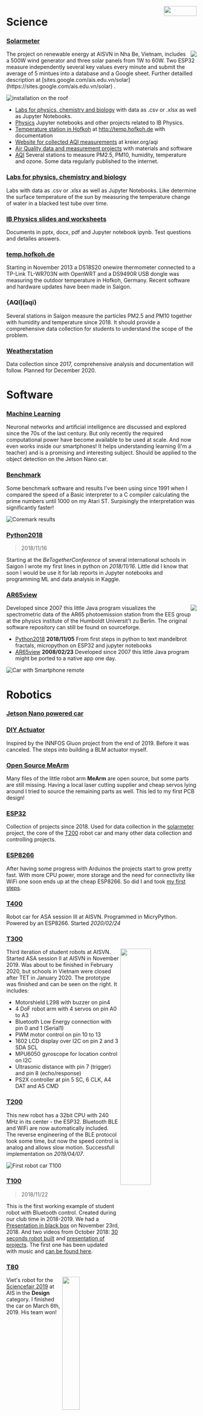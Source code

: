 <a href="short" align="right"><img src="docs/shortlist.png" align="right" width="87px" height="26"></a>

# Science

### [Solarmeter](./solarmeter) 

<img src="https://kreier.github.io/ar65view/archive/duke.gif" align="right">
The project on renewable energy at AISVN in Nha Be, Vietnam, includes a 500W wind generator and three solar panels from 1W to 60W. Two ESP32 measure independently several key values every minute and submit the average of 5 mintues into a database and a Google sheet. Further detailled description at [sites.google.com/ais.edu.vn/solar](https://sites.google.com/ais.edu.vn/solar) .

![installation on the roof](https://kreier.github.io/solarmeter/pic/2020-06-23_roof.jpg)

- [Labs for physics, chemistry and biology](./labs) with data as .csv or .xlsx as well as Jupyter Notebooks.
- [Physics](./physics) Jupyter notebooks and other projects related to IB Physics.
- [Temperature station in Hofkoh](./temp.hofkoh.de) at http://temp.hofkoh.de with documentation
- [Website for collected AQI measurements](./kreier.org-aqi) at kreier.org/aqi
- [Air Quality data and measurement projects](./aqi) with materials and software
- [AQI](../aqi) Several stations to measure PM2.5, PM10, humidity, temperature and ozone. Some data regularly published to the internet.


### [Labs for physics, chemistry and biology](./labs) 

Labs with data as .csv or .xlsx as well as Jupyter Notebooks. Like determine the surface temperature of the sun by measuring the temperature change of water in a blacked test tube over time.


### [IB Physics slides and worksheets](./physics) 

Documents in pptx, docx, pdf and Jupyter notebook ipynb. Test questions and detailes answers.


### [temp.hofkoh.de](./temp.hofkoh.de) 

Starting in November 2013 a DS18S20 onewire thermometer connected to a TP-Link TL-WR703N with OpenWRT and a DS9490R USB dongle was measuring the outdoor temperature in Hofkoh, Germany. Recent software and hardware updates have been made in Saigon.


### {AQI](aqi)

Several stations in Saigon measure the particles PM2.5 and PM10 together with humidity and temperature since 2018. It should provide a comprehensive data collection for students to understand the scope of the problem.



### [Weatherstation](./weatherstation) 

Data collection since 2017, comprehensive analysis and documentation will follow. Planned for December 2020.




# Software

### [Machine Learning](ml)

Neuronal networks and artificial intelligence are discussed and explored since the 70s of the last century. But only recently the required computational power have become available to be used at scale. And now even works inside our smartphones! It helps understanding learning (I'm a teacher) and is a promising and interesting subject. Should be applied to the object detection on the Jetson Nano car.


### [Benchmark](benchmark)

Some benchmark software and results I've been using since 1991 when I compared the speed of a Basic interpreter to a C compiler calculating the prime numbers until 1000 on my Atari ST. Surpisingly the interpretation was significantly faster!

![Coremark results](https://kreier.github.io/benchmark/mix/coremark2020.png)


### [Python2018](python2018) 

> 2018/11/16

Starting at the _BeTogetherConference_ of several international schools in Saigon I wrote my first lines in python on _2018/11/16_. Little did I know that soon I would be use it for lab reports in Jupyter notebooks and programming ML and data analysis in Kaggle.


### [AR65view](ar65view)

<img src="https://kreier.github.io/ar65view/archive/java.png" align="right">

Developed since 2007 this little Java program visualizes the spectrometric data of the AR65 photoemission station from the EES group at the physics institute of the Humboldt Universit't zu Berlin. The original software repository can still be found on sourceforge.


- [Python2018](./python2018) __2018/11/05__ From first steps in python to text mandelbrot fractals, micropython on ESP32 and jupyter notebooks
- [AR65view](AR65view) __2008/02/23__ Developed since 2007 this little Java program might be ported to a native app one day.




![Car with Smartphone remote](https://kreier.github.io/asa/documents/20191105.jpg)

# Robotics

### [Jetson Nano powered car](jetson-nano)

### [DIY Actuator](actuator)

Inspired by the INNFOS Gluon project from the end of 2019. Before it was canceled. The steps into building a BLM actuator myself.

### [Open Source MeArm](me2arm)

Many files of the little robot arm __MeArm__ are open source, but some parts are still missing. Having a local laser cutting supplier and cheap servos lying around I tried to source the remaining parts as well. This led to my first PCB design!


### [ESP32](ESP32)

Collection of projects since 2018. Used for data collection in the [solarmeter](solarmeter) project, the core of the [T200](T200) robot car and many other data collection and controlling projects.

### [ESP8266](ESP8266)

After having some progress with Arduinos the projects start to grow pretty fast. With more CPU power, more storage and the need for connectivity like WiFi one soon ends up at the cheap ESP8266. So did I and took [my first steps](ESP8266).


### [T400](./T400) 

Robot car for ASA session III at AISVN. Programmed in MicryPython. Powered by an ESP8266. Started _2020/02/24_



### [T300](./T300)

<img src="https://kreier.github.io/T300/docs/T300-20191119.jpg" width="40%" align="right">

Third iteration of student robots at AISVN. Started ASA session II at AISVN in November 2019. Was about to be finished in February 2020, but schools in Vietnam were closed after TET in January 2020. The prototype was finished and can be seen on the right. It includes:

- Motorshield L298 with buzzer on pin4
- 4 DoF robot arm with 4 servos on pin A0 to A3
- Bluetooth Low Energy connection with pin 0 and 1 (Serial1)
- PWM motor control on pin 10 to 13
- 1602 LCD display over I2C on pin 2 and 3 SDA SCL
- MPU6050 gyroscope for location control on I2C
- Ultrasonic distance with pin 7 (trigger) and pin 8 (echo/response)
- PS2X controller at pin 5 SC, 6 CLK, A4 DAT and A5 CMD


### [T200](./T200)

This new robot has a 32bit CPU with 240 MHz in its center - the ESP32. Bluetooth BLE and WiFi are now automatically included. The reverse engineering of the BLE protocol took some time, but now the speed control is analog and allows slow motion. Successfull implementation on _2019/04/07_.



![First robot car T100](https://kreier.github.io/T100/panorama.jpg)

### [T100](./T100)

> 2018/11/22 

This is the first working example of student robot with Bluetooth control. Created during our club time in 2018-2019. We had a [Presentation in black box](https://docs.google.com/presentation/d/1IE6vhY4cZSOWBHvVIj3YtGkaSpueGU_R7iqlo0ujIk4/edit?usp=sharing) on November 23rd, 2018. And two videos from October 2018: [30 seconds robot built](https://youtu.be/4jvJJgrxoKo) and [presentation of projects](https://youtu.be/MgGgulE-zuQ). The first one has been updated with music and [can be found here](https://youtu.be/CzpAYpl62GI).


### [T80](./T80)

<img src="https://kreier.github.io/T80/robotcar.jpg" width="30%" align="right">

Viet's robot for the [Sciencefair 2019](https://sites.google.com/ais.edu.vn/sciencefair2019) at AIS in the __Design__ category. I finished the car on March 6th, 2019. His team won!

<a href="https://sites.google.com/ais.edu.vn/sciencefair2019/grade-9"><img src="https://kreier.github.io/T80/sciencefair2019.png" width="30%"></a>



Planned projects from December 2019 that never took off due to Covid-19

- [T500](./T500) __2020/02/02__ Robot car with 3 omnidirectional wheels, controlled by a Raspberry Pi 3.
- [T420](./T420) __2020/03/01__ Extended robot car from T400, controlled by a NVIDIA Jetson Nano.
- [T410](./T410) __2020/02/02__ Upgrade of T400 with Raspberry Pi 1B and 3.5 inch display 480x320 for 80x25 characters.


# School projects

## [407B](407B)

In front of 407B should be a little selection of Arduino projects to get students interested.


- [RFID](./rfid) Check out your serial number in your school ID card.
- [ultrasonic](./ultrasonic) Measure distance with ultrasound.
- [aisvn](./aisvn) __2020/03/10__ Platform standards for interoperability between different robot car generations.
- [ASA](./asa) __2019/10/03__ Second iteration of student robots at AISVN. 60% of the 10 projects were successful. Started August 2019.
- [asa2](./asa2) 
- [asa3](./asa3)
- [remote](./remote)
- [impact](./impact)

- [aisvn](./aisvn) __2020/03/10__ Platform standards for interoperability between different robot car generations.
- [407B](./407B) In front of 407B should be a little selection of Arduino projects to get students interested.
- [ultrasonic](./ultrasonic) Measure distance with ultrasound.
- [RFID](./rfid) Check out your serial number hidden in your school ID card.

### [ASA](./asa) 

Already the second iteration of student robots at [AISVN](https://ais.edu.vn). 60% of the 10 projects were successful. The "After School Activity" ASA ran from August to November 2019. For remote control we used Bluetooth 4.0 for both Android and iOS.



## [Movies](movies)

Motivated by conversations with friends I started in 2013 a list of recent movies and which of them I watched. By October 2014 the list contained 3800 movie titles in both english and german, dating back to 1921. The majority was from 1980 on, though. And I had watched 904 of them. [More on this project](movies).

## [History](history)

A little review of software I wrote since 1987. The oldest actual copy is a program in C++ from November 2000. The languages covered over this time are Basic, TurboPascal, Visual Basic, C, C++, php, Mathematica, html, css, javascript, python, jupyter notebook with markdown and LaTeX, MicroPython and other small projects.


## Unintentionally forked

- esp-idf
- DeepReinforcementLearning
- coremark
- wifi-car-esp8266
- webprogramming2014-2015

Totals therefore:

- Science 6
- Software 4
- Robotics 11
- School projects 9
- Movies and History 2
- Unintentionally forked 5
- kreier.github.io 1

Sum is 38 as reported by GitHub. Actually only 32 projects.

[![MIT license](https://img.shields.io/github/license/kreier/kreier.github.io?color=brightgreen)](http://opensource.org/licenses/MIT)
